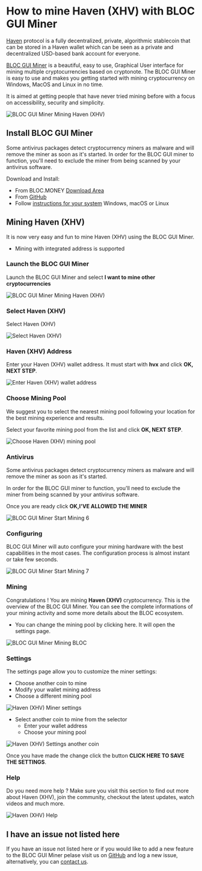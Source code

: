 # **How to mine Haven (XHV) with BLOC GUI Miner**

[Haven](https://www.havenprotocol.com) protocol is a fully decentralized, private, algorithmic stablecoin that can be stored in a Haven wallet which can be seen as a private and decentralized USD-based bank account for everyone.

[BLOC GUI Miner](../mining/BLOC-GUI-Miner.md) is a beautiful, easy to use, Graphical User interface for mining multiple cryptocurrencies based on cryptonote. The BLOC GUI Miner is easy to use and makes you getting started with mining cryptocurrency on Windows, MacOS and Linux in no time.

It is aimed at getting people that have never tried mining before with a focus on accessibility, security and simplicity.

![BLOC GUI Miner Mining Haven (XHV)](images/BLOC-GUI-MINER/SCREEN-HAVEN.jpg)

## **Install BLOC GUI Miner**

Some antivirus packages detect cryptocurrency miners as malware and will remove the miner as soon as it's started. In order for the BLOC GUI miner to function, you'll need to exclude the miner from being scanned by your antivirus software.

Download and Install:

- From BLOC.MONEY [Download Area](https://bloc.money/download)
- From [GitHub](https://github.com/furiousteam/GUI-miner/releases/latest)
- Follow [instructions for your system](../mining/BLOC-GUI-Miner-using.md) Windows, macOS or Linux 

## **Mining Haven (XHV)**

It is now very easy and fun to mine Haven (XHV) using the BLOC GUI Miner.

- Mining with integrated address is supported

### **Launch the BLOC GUI Miner**

Launch the BLOC GUI Miner and select **I want to mine other cryptocurrencies**

![BLOC GUI Miner Mining Haven (XHV)](images/BLOC-GUI-MINER/BLOC-GUI-Miner-v0.0.3-miner-setup.png)

### **Select Haven (XHV)**

Select Haven (XHV)

![Select Haven (XHV)](images/BLOC-GUI-MINER/3-MINE-OTHER-CRYPTOCURRENCIES-BLOC-GUI-Miner-v1.1.2.png)

### **Haven (XHV) Address**

Enter your Haven (XHV) wallet address. It must start with **hvx** and click **OK, NEXT STEP**.

![Enter Haven (XHV) wallet address](images/BLOC-GUI-MINER/haven-address.png)

### **Choose Mining Pool**

We suggest you to select the nearest mining pool following your location for the best mining experience and results.

Select your favorite mining pool from the list and click **OK, NEXT STEP**.

![Choose Haven (XHV) mining pool](images/BLOC-GUI-MINER/haven-pool.png)

### **Antivirus**

Some antivirus packages detect cryptocurrency miners as malware and will remove the miner as soon as it's started.

In order for the BLOC GUI miner to function, you'll need to exclude the miner from being scanned by your antivirus software.

Once you are ready click **OK,I'VE ALLOWED THE MINER**

![BLOC GUI Miner Start Mining 6](images/BLOC-GUI-MINER/BLOC-GUI-Miner-v0.0.3-antivirus.png)

### **Configuring**

BLOC GUI Miner will auto configure your mining hardware with the best capabilities in the most cases. The configuration process is almost instant or take few seconds.

![BLOC GUI Miner Start Mining 7](images/BLOC-GUI-MINER/BLOC-GUI-Miner-v0.0.3-ready.png)

### **Mining**

Congratulations ! You are mining **Haven (XHV)** cryptocurrency. This is the overview of the BLOC GUI Miner. You can see the complete informations of your mining activity and some more details about the BLOC ecosystem.

- You can change the mining pool by clicking here. It will open the settings page.

![BLOC GUI Miner Mining BLOC](images/BLOC-GUI-MINER/8-MINING-HAVEN-BLOC-GUI-Miner-v1.1.2.png)

### **Settings** <a name="Haven (XHV)-settings"></a>

The settings page allow you to customize the miner settings:

- Choose another coin to mine
- Modify your wallet mining address
- Choose a different mining pool

![Haven (XHV) Miner settings](images/BLOC-GUI-MINER/haven-settings.png)

- Select another coin to mine from the selector
    * Enter your wallet address
    * Choose your mining pool

![Haven (XHV) Settings another coin](images/BLOC-GUI-MINER/haven-settings2.png)

Once you have made the change click the button **CLICK HERE TO SAVE THE SETTINGS**.

### **Help**

Do you need more help ? Make sure you visit this section to find out more about Haven (XHV), join the community, checkout the latest updates, watch videos and much more.

![Haven (XHV) Help](images/BLOC-GUI-MINER/haven-help.png)

## **I have an issue not listed here**

If you have an issue not listed here or if you would like to add a new feature to the BLOC GUI Miner pelase visit us on [GitHub](https://github.com/furiousteam/GUI-miner) and log a new issue, alternatively, you can [contact us](../about/Community.md).